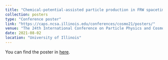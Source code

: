 ```yaml
---
title: "Chemical-potential-assisted particle production in FRW spacetimes"
collection: posters
type: "Conference poster"
link: "https://caps.ncsa.illinois.edu/conferences/cosmo21/posters/"
venue: "The 24th International Conference on Particle Physics and Cosmology (COSMO’21)"
date: 2021-08-02
location: "University of Illinois"
---
```

You can find the poster in [here](http://cmsou.github.io/files/poster_Chemical.png).
